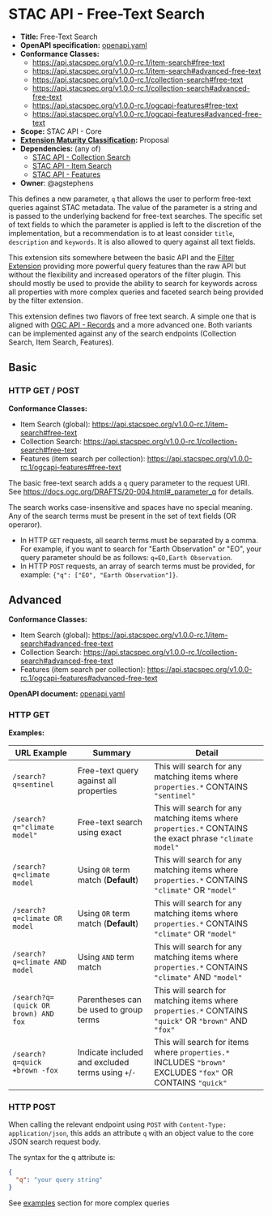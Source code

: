 # STAC API - Free-Text Search

- **Title:** Free-Text Search
- **OpenAPI specification:** [openapi.yaml](openapi.yaml)
- **Conformance Classes:**
  - <https://api.stacspec.org/v1.0.0-rc.1/item-search#free-text>
  - <https://api.stacspec.org/v1.0.0-rc.1/item-search#advanced-free-text>
  - <https://api.stacspec.org/v1.0.0-rc.1/collection-search#free-text>
  - <https://api.stacspec.org/v1.0.0-rc.1/collection-search#advanced-free-text>
  - <https://api.stacspec.org/v1.0.0-rc.1/ogcapi-features#free-text>
  - <https://api.stacspec.org/v1.0.0-rc.1/ogcapi-features#advanced-free-text>
- **Scope:** STAC API - Core
- **[Extension Maturity Classification](https://github.com/radiantearth/stac-api-spec/tree/main/README.md#maturity-classification):** Proposal
- **Dependencies:** (any of)
  - [STAC API - Collection Search](https://github.com/stac-api-extensions/collection-search)
  - [STAC API - Item Search](https://github.com/radiantearth/stac-api-spec/tree/v1.0.0/item-search)
  - [STAC API - Features](https://github.com/radiantearth/stac-api-spec/tree/v1.0.0/ogcapi-features)
- **Owner**: @agstephens
  
This defines a new parameter, `q` that allows the user to perform free-text queries against STAC metadata. 
The value of the parameter is a string and is passed to the underlying backend for free-text searches.
The specific set of text fields to which the parameter is applied is left to the discretion of the implementation, but a recommendation is to at least consider `title`, `description` and `keywords`. It is also allowed to query against all text fields.

This extension sits somewhere between the basic API and the [Filter Extension](https://github.com/radiantearth/stac-api-spec/tree/master/fragments/filter) providing
more powerful query features than the raw API but without the flexibility and increased operators of the filter plugin. This should mostly be used to provide
the ability to search for keywords across all properties with more complex queries and faceted search being provided by the filter extension.

This extension defines two flavors of free text search. 
A simple one that is aligned with [OGC API - Records](https://docs.ogc.org/DRAFTS/20-004.html#_parameter_q) and 
a more advanced one.
Both variants can be implemented against any of the search endpoints (Collection Search, Item Search, Features).

## Basic

### HTTP GET / POST

**Conformance Classes:**
  - Item Search (global): <https://api.stacspec.org/v1.0.0-rc.1/item-search#free-text>
  - Collection Search: <https://api.stacspec.org/v1.0.0-rc.1/collection-search#free-text>
  - Features (item search per collection): <https://api.stacspec.org/v1.0.0-rc.1/ogcapi-features#free-text>

The basic free-text search adds a `q` query parameter to the request URI.
See <https://docs.ogc.org/DRAFTS/20-004.html#_parameter_q> for details.

The search works case-insensitive and spaces have no special meaning.
Any of the search terms must be present in the set of text fields (OR operaror).

- In HTTP `GET` requests, all search terms must be separated by a comma. For example, if you want to search for "Earth Observation" or "EO", your query parameter should be as follows: `q=EO,Earth Observation`.
- In HTTP `POST` requests, an array of search terms must be provided, for example: `{"q": ["EO", "Earth Observation"]}`.

## Advanced

**Conformance Classes:**
  - Item Search (global): <https://api.stacspec.org/v1.0.0-rc.1/item-search#advanced-free-text>
  - Collection Search: <https://api.stacspec.org/v1.0.0-rc.1/collection-search#advanced-free-text>
  - Features (item search per collection): <https://api.stacspec.org/v1.0.0-rc.1/ogcapi-features#advanced-free-text>

**OpenAPI document:** [openapi.yaml](openapi.yaml)

### HTTP GET

**Examples:**

| URL Example | Summary | Detail |
| ----------- | ------- | ------ |
| `/search?q=sentinel` | Free-text query against all properties | This will search for any matching items where `properties.*` CONTAINS `"sentinel"` |
| `/search?q="climate model"` | Free-text search using exact | This will search for any matching items where `properties.*` CONTAINS the exact phrase `"climate model"` |
|`/search?q=climate model`| Using `OR` term match (**Default**) | This will search for any matching items where `properties.*` CONTAINS `"climate"` OR `"model"`|
|`/search?q=climate OR model`| Using `OR` term match (**Default**) | This will search for any matching items where `properties.*` CONTAINS `"climate"` OR `"model"`|
|`/search?q=climate AND model`| Using `AND` term match | This will search for any matching items where `properties.*` CONTAINS `"climate"` AND `"model"`|
| `/search?q=(quick OR brown) AND fox` | Parentheses can be used to group terms | This will search for matching items where `properties.*` CONTAINS `"quick"` OR `"brown"` AND `"fox"` |
| `/search?q=quick +brown -fox` | Indicate included and excluded terms using `+`/`-` | This will search for items where `properties.*` INCLUDES `"brown"` EXCLUDES `"fox"` OR CONTAINS `"quick"` |

### HTTP POST

When calling the relevant endpoint using `POST` with `Content-Type: application/json`, this adds an attribute `q` with an object value to the core JSON search request body.

The syntax for the q attribute is:

```json
{
  "q": "your query string"
}
```

See [examples](#examples) section for more complex queries

